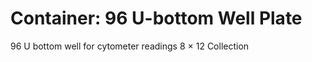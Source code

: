 # Container: 96 U-bottom Well Plate

96 U bottom well for cytometer readings
  8 &times; 12 Collection


